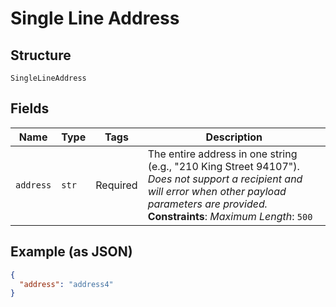 
# Single Line Address

## Structure

`SingleLineAddress`

## Fields

| Name | Type | Tags | Description |
|  --- | --- | --- | --- |
| `address` | `str` | Required | The entire address in one string (e.g., "210 King Street 94107"). _Does not support a recipient and will error when other payload parameters are provided._<br>**Constraints**: *Maximum Length*: `500` |

## Example (as JSON)

```json
{
  "address": "address4"
}
```

